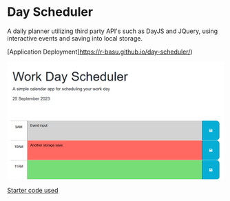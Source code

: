 # Day Scheduler
A daily planner utilizing third party API's such as DayJS and JQuery, using interactive events and saving into local storage.

[Application Deployment]https://r-basu.github.io/day-scheduler/)

![Application Screenshot](./assets/images/day-schedule-example.png)

[Starter code used](https://github.com/coding-boot-camp/crispy-octo-meme)
